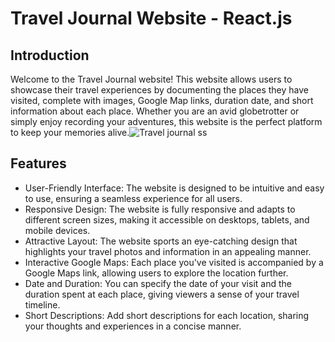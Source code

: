 # Travel Journal Website - React.js
## Introduction
Welcome to the Travel Journal website! This website allows users to showcase their travel experiences by documenting the places they have visited, complete with images, Google Map links, duration date, and short information about each place. Whether you are an avid globetrotter or simply enjoy recording your adventures, this website is the perfect platform to keep your memories alive.![Travel journal ss](https://github.com/prakhar8922/Travel-journal/assets/92254361/339d2716-aa35-4aff-82f4-d40ff90c9b49)
## Features
- User-Friendly Interface: The website is designed to be intuitive and easy to use, ensuring a seamless experience for all users.
- Responsive Design: The website is fully responsive and adapts to different screen sizes, making it accessible on desktops, tablets, and mobile devices.
- Attractive Layout: The website sports an eye-catching design that highlights your travel photos and information in an appealing manner.
- Interactive Google Maps: Each place you've visited is accompanied by a Google Maps link, allowing users to explore the location further.
- Date and Duration: You can specify the date of your visit and the duration spent at each place, giving viewers a sense of your travel timeline.
- Short Descriptions: Add short descriptions for each location, sharing your thoughts and experiences in a concise manner.
